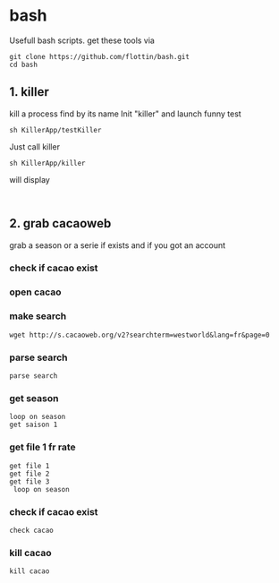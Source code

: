 # bash
Usefull bash scripts. get these tools via

	git clone https://github.com/flottin/bash.git
    cd bash
    

## 1. killer
kill a process find by its name
Init "killer" and launch funny test

```
sh KillerApp/testKiller
```
Just call killer

```
sh KillerApp/killer
```
will display

```


```

## 2. grab cacaoweb

grab a season or a serie if exists
and if you got an account

### check if cacao exist

### open cacao

### make search
	wget http://s.cacaoweb.org/v2?searchterm=westworld&lang=fr&page=0
    
### parse search

	parse search

### get season
	loop on season
	get saison 1
    

### get file 1 fr rate

	get file 1
    get file 2
    get file 3
     loop on season

### check if cacao exist
	check cacao
    

### kill cacao
	kill cacao